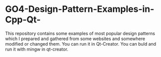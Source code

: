 # GO4-Design-Pattern-Examples-in-Cpp-Qt-
This repository contains some examples of most popular design patterns which I prepared and gathered from some websites and somewhere modified or changed them. You can run it in Qt-Creator. You can buld and run it with mingw in qt-creator.
